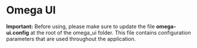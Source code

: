# Omega UI

**Important:** Before using, please make sure to update the file **omega-ui.config** at the root of the omega_ui folder.
This file contains configuration parameters that are used throughout the application.



